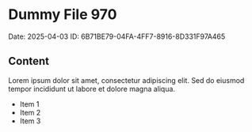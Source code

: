# Dummy File 970

Date: 2025-04-03
ID: 6B71BE79-04FA-4FF7-8916-8D331F97A465

## Content

Lorem ipsum dolor sit amet, consectetur adipiscing elit.
Sed do eiusmod tempor incididunt ut labore et dolore magna aliqua.

* Item 1
* Item 2
* Item 3
